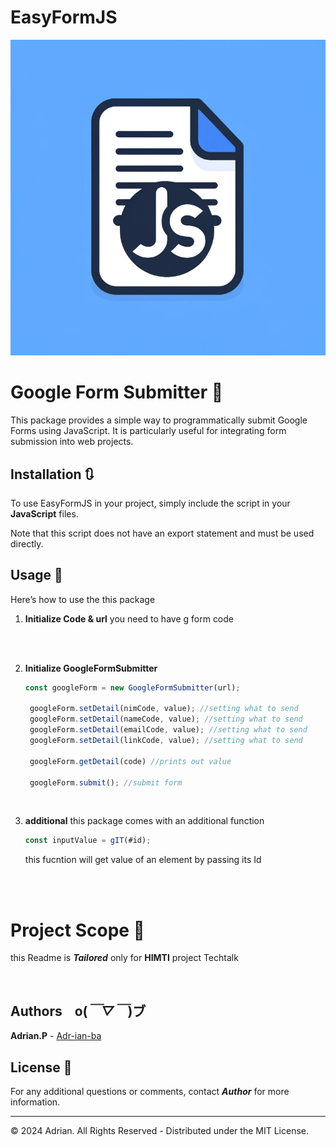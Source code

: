 # EasyFormJS
![Alt text](./logo.png)

# Google Form Submitter 📃

This package provides a simple way to programmatically submit Google Forms using JavaScript. It is particularly useful for integrating form submission into web projects.


## Installation 🔃

To use EasyFormJS in your project, simply include the script in your **JavaScript** files.

Note that this script does not have an export statement and must be used directly.




## Usage 🤔
Here’s how to use the this package

1. **Initialize Code & url**
    you need to have g form code

    <br/>


    <br />


2. **Initialize GoogleFormSubmitter**
    
   ```javascript
   const googleForm = new GoogleFormSubmitter(url);

    googleForm.setDetail(nimCode, value); //setting what to send
    googleForm.setDetail(nameCode, value); //setting what to send
    googleForm.setDetail(emailCode, value); //setting what to send
    googleForm.setDetail(linkCode, value); //setting what to send

    googleForm.getDetail(code) //prints out value

    googleForm.submit(); //submit form
    ```

    <br />

3. **additional**
    this package comes with an additional function

    ```javascript
    const inputValue = gIT(#id);
    ```

    this fucntion will get value of an element by passing its Id

    <br />
    <br />

# Project Scope 🧐

this Readme is ***Tailored*** only for **HIMTI** project Techtalk


<br />

## Authors &nbsp;&nbsp; o(*￣▽￣*)ブ
**Adrian.P** - [Adr-ian-ba](https://github.com/Adr-ian-ba)


## License 👀

For any additional questions or comments, contact ***Author*** for more information.

---
© 2024 Adrian. All Rights Reserved - Distributed under the MIT License.



